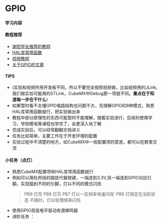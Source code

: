 # GPIO

#### 学习内容
#### 教程推荐
- [谢阳学长推荐的教程](https://www.cnblogs.com/dongxiaodong/p/14128088.html)
- [HAL库常用函数](https://blog.csdn.net/llq_the7/article/details/108235951#:~:text=HAL_GPIO_LockPin%20%2F%2F%20%E5%A6%82%E6%9E%9C%E4%B8%80%E4%B8%AA%E7%AE%A1%E8%84%9A%E7%9A%84%E5%BD%93%E5%89%8D%E7%8A%B6%E6%80%81%E6%98%AF1%EF%BC%8C%E8%AF%BB%E7%AE%A1%E8%84%9A%E5%80%BC%E4%BD%BF%E7%94%A8%E9%94%81%E5%AE%9A%EF%BC%8C%E5%BD%93%E8%BF%99%E4%B8%AA%E7%AE%A1%E8%84%9A%E7%94%B5%E5%B9%B3%E5%8F%98%E5%8C%96%E6%97%B6%E4%BF%9D%E6%8C%81%E9%94%81%E5%AE%9A%E6%97%B6%E7%9A%84%E5%80%BC%EF%BC%8C%E7%9B%B4%E5%88%B0%E9%87%8D%E7%BD%AE%E6%89%8D%E6%94%B9%E5%8F%98%20HAL_StatusTypeDef,HAL_GPIO_LockPin%20%28GPIO_TypeDef%2A%20GPIOx%2C%20uint16_t%20GPIO_Pin%29)
- [视频教程](https://www.bilibili.com/video/BV1Sy4y1y7B1?p=3&spm_id_from=pageDriver&vd_source=baa784078e67e28c38d26cf6881f8357) 
- [关于GPIO的文章](https://blog.csdn.net/liu6780/article/details/124424825)

#### TIPS
- (实验和视频所用开发板不同，所以不要完全按照视频做，比如视频用的JLink,我们做实验可能用的STLink，CubeMX中Debug那一项就不同。**重点在于知道每一步在干什么**)
- 如果暂时看不太懂GPIO电路结构也问题不大，先理解GPIO的8种模式，熟悉HAL库常用函数就行，把实验做出来
- 教程中部分原理性的东西可能暂时不能理解，随着实验进行，后续的使用学习，学校模电等课程也学完了，会更深入地了解
- 完成实验后，可以经常翻翻文档讲义
- 任务比较简单，主要工作在于开发环境的配置
- 实验过程中不清楚的地方，如CubeMX中一些配置项的意思，都可以在群里交流
#### 小任务（点灯）
- 熟悉CubeMX配置项和HAL库常用函数就行
- 例如可以用杜邦线的插拔代替按键，一端连到3.3V,另一端连到GPIO对应引脚。实现插到不同的引脚，灯以不同的模式闪烁
  > PB9 灯亮
  > PB8 灯灭
  > PB7 灯以一定频率快速闪烁‘
  > PB6 灯锁定在当前状态
  > 不插时，灯以较慢频率闪烁
- 使用GPIO高低电平驱动有源蜂鸣器
- 进阶任务 ：
